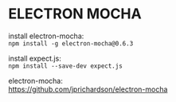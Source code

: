 ELECTRON MOCHA
==============

install electron-mocha:  
`npm install -g electron-mocha@0.6.3`

install expect.js:  
`npm install --save-dev expect.js`

electron-mocha:  
https://github.com/jprichardson/electron-mocha

